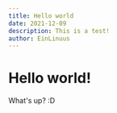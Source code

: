```yaml
---
title: Hello world
date: 2021-12-09
description: This is a test!
author: EinLinuus
---
```


# Hello world!

What's up? :D

